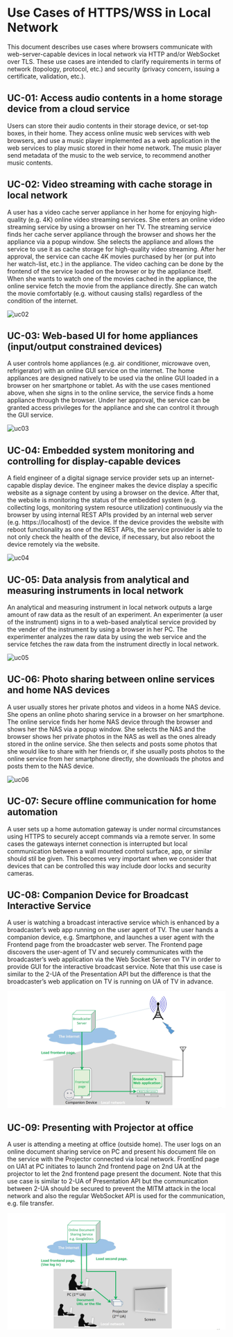 # Use Cases of HTTPS/WSS in Local Network

This document describes use cases where browsers communicate with web-server-capable devices in local network via HTTP and/or WebSocket over TLS.
These use cases are intended to clarify requirements in terms of network (topology, protocol, etc.) and security
(privacy concern, issuing a certificate, validation, etc.).

## UC-01: Access audio contents in a home storage device from a cloud service

Users can store their audio contents in their storage device, or set-top boxes, in their home.
They access online music web services with web browsers, and use a music player implemented as a web application
in the web services to play music stored in their home network.
The music player send metadata of the music to the web service, to recommend another music contents.

## UC-02: Video streaming with cache storage in local network

A user has a video cache server appliance in her home for enjoying high-quality (e.g. 4K) online video streaming services.
She enters an online video streaming service by using a browser on her TV.
The streaming service finds her cache server appliance through the browser and shows her the appliance via a popup window.
She selects the appliance and allows the service to use it as cache storage for high-quality video streaming.
After her approval, the service can cache 4K movies purchased by her (or put into her watch-list, etc.) in the appliance.
The video caching can be done by the frontend of the service loaded on the browser or by the appliance itself.
When she wants to watch one of the movies cached in the appliance, the online service fetch the movie from the appliance directly.
She can watch the movie comfortably (e.g. without causing stalls) regardless of the condition of the internet.

![uc02](figs/uc02.jpg)

## UC-03: Web-based UI for home appliances (input/output constrained devices)

A user controls home appliances (e.g. air conditioner, microwave oven, refrigerator) with an online GUI service on the internet.
The home appliances are designed natively to be used via the online GUI loaded in a browser on her smartphone or tablet.
As with the use cases mentioned above, when she signs in to the online service, the service finds a home appliance through the browser.
Under her approval, the service can be granted access privileges for the appliance and she can control it through the GUI service.

![uc03](figs/uc03.jpg)

## UC-04: Embedded system monitoring and controlling for display-capable devices

A field engineer of a digital signage service provider sets up an internet-capable display device.
The engineer makes the device display a specific website as a signage content by using a browser on the device.
After that, the website is monitoring the status of the embedded system (e.g. collecting logs, monitoring system resource utilization)
continuously via the browser by using internal REST APIs provided by an internal web server (e.g. https://localhost) of the device.
If the device provides the website with reboot functionality as one of the REST APIs, the service provider is able to not only check
the health of the device, if necessary, but also reboot the device remotely via the website.

![uc04](figs/uc04.jpg)

## UC-05: Data analysis from analytical and measuring instruments in local network

An analytical and measuring instrument in local network outputs a large amount of raw data as the result of an experiment.
An experimenter (a user of the instrument) signs in to a web-based analytical service provided by the vender of the instrument by using a browser in her PC.
The experimenter analyzes the raw data by using the web service and the service fetches the raw data from the instrument directly in local network.

![uc05](figs/uc05.jpg)

## UC-06: Photo sharing between online services and home NAS devices

A user usually stores her private photos and videos in a home NAS device.
She opens an online photo sharing service in a browser on her smartphone.
The online service finds her home NAS device through the browser and shows her the NAS via a popup window.
She selects the NAS and the browser shows her private photos in the NAS as well as the ones already stored in the online service.
She then selects and posts some photos that she would like to share with her friends or,
if she usually posts photos to the online service from her smartphone directly, she downloads the photos and posts them to the NAS device.

![uc06](figs/uc06.jpg)

## UC-07: Secure offline communication for home automation

A user sets up a home automation gateway is under normal circumstances using HTTPS to securely accept commands via a remote server.
In some cases the gateways internet connection is interrupted but local communication between a wall mounted control surface, app, or similar should stil be given.
This becomes very important when we consider that devices that can be controlled this way include door locks and security cameras.

## UC-08: Companion Device for Broadcast Interactive Service

A user is watching a broadcast interactive service which is enhanced by a broadcaster’s web app running on the user agent of TV. The user hands a companion device, e.g.  Smartphone, and launches a user agent with the Frontend page from the broadcaster web server. The Frontend page discovers the user-agent of TV and securely communicates with the broadcaster’s web application via the Web Socket Server on TV in order to provide GUI for the interactive broadcast service. Note that this use case is similar to the 2-UA of the Presentation API but the difference is that the broadcaster’s web application on TV is running on UA of TV in advance.

![uc08](figs/uc08.jpg)

## UC-09: Presenting with Projector at office

A user is attending a meeting at office (outside home). The user logs on an online document sharing service on PC and present his document file on the service with the Projector connected via local network. FrontEnd page on UA1 at PC initiates to launch 2nd frontend page on 2nd UA at the projector to let the 2nd frontend page present the document.  Note that this use case is similar to 2-UA of Presentation API but the communication between 2-UA should be secured to prevent the MITM attack in the local network and also the regular WebSocket API is used for the communication, e.g. file transfer.


![uc09](figs/uc09.jpg)